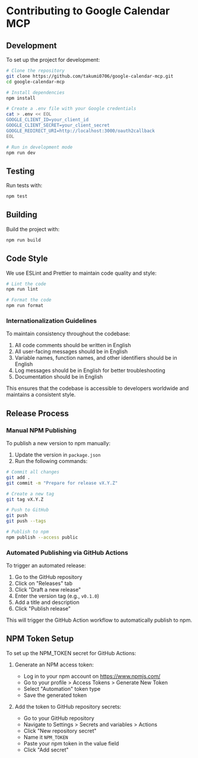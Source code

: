 # Contributing to Google Calendar MCP

## Development

To set up the project for development:

```bash
# Clone the repository
git clone https://github.com/takumi0706/google-calendar-mcp.git
cd google-calendar-mcp

# Install dependencies
npm install

# Create a .env file with your Google credentials
cat > .env << EOL
GOOGLE_CLIENT_ID=your_client_id
GOOGLE_CLIENT_SECRET=your_client_secret
GOOGLE_REDIRECT_URI=http://localhost:3000/oauth2callback
EOL

# Run in development mode
npm run dev
```

## Testing

Run tests with:

```bash
npm test
```

## Building

Build the project with:

```bash
npm run build
```

## Code Style

We use ESLint and Prettier to maintain code quality and style:

```bash
# Lint the code
npm run lint

# Format the code
npm run format
```

### Internationalization Guidelines

To maintain consistency throughout the codebase:

1. All code comments should be written in English
2. All user-facing messages should be in English
3. Variable names, function names, and other identifiers should be in English
4. Log messages should be in English for better troubleshooting
5. Documentation should be in English

This ensures that the codebase is accessible to developers worldwide and maintains a consistent style.

## Release Process

### Manual NPM Publishing

To publish a new version to npm manually:

1. Update the version in `package.json`
2. Run the following commands:

```bash
# Commit all changes
git add .
git commit -m "Prepare for release vX.Y.Z"

# Create a new tag
git tag vX.Y.Z

# Push to GitHub
git push
git push --tags

# Publish to npm
npm publish --access public
```

### Automated Publishing via GitHub Actions

To trigger an automated release:

1. Go to the GitHub repository
2. Click on "Releases" tab
3. Click "Draft a new release"
4. Enter the version tag (e.g., `v0.1.0`)
5. Add a title and description
6. Click "Publish release"

This will trigger the GitHub Action workflow to automatically publish to npm.

## NPM Token Setup

To set up the NPM_TOKEN secret for GitHub Actions:

1. Generate an NPM access token:
   - Log in to your npm account on https://www.npmjs.com/
   - Go to your profile > Access Tokens > Generate New Token
   - Select "Automation" token type
   - Save the generated token

2. Add the token to GitHub repository secrets:
   - Go to your GitHub repository
   - Navigate to Settings > Secrets and variables > Actions
   - Click "New repository secret"
   - Name it `NPM_TOKEN`
   - Paste your npm token in the value field
   - Click "Add secret"
